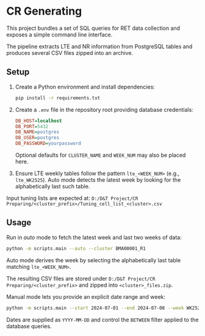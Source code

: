 # CR Generating

This project bundles a set of SQL queries for RET data collection and exposes a simple command line interface.

The pipeline extracts LTE and NR information from PostgreSQL tables and produces several CSV files zipped into an archive.

## Setup

1. Create a Python environment and install dependencies:
   ```bash
   pip install -r requirements.txt
   ```
2. Create a `.env` file in the repository root providing database credentials:
   ```ini
   DB_HOST=localhost
   DB_PORT=5432
   DB_NAME=postgres
   DB_USER=postgres
   DB_PASSWORD=yourpassword
   ```
   Optional defaults for `CLUSTER_NAME` and `WEEK_NUM` may also be placed here.

3. Ensure LTE weekly tables follow the pattern `lte_<WEEK_NUM>` (e.g., `lte_WK2525`).
   Auto mode detects the latest week by looking for the alphabetically last such table.

Input tuning lists are expected at:
`D:/D&T Project/CR Preparing/<cluster_prefix>/Tuning_cell_list_<cluster>.csv`

## Usage

Run in *auto* mode to fetch the latest week and last two weeks of data:
```bash
python -m scripts.main --auto --cluster BMA00001_R1
```
Auto mode derives the week by selecting the alphabetically last table matching
`lte_<WEEK_NUM>`.

The resulting CSV files are stored under `D:/D&T Project/CR Preparing/<cluster_prefix>` and zipped into `<cluster>_files.zip`.

Manual mode lets you provide an explicit date range and week:
```bash
python -m scripts.main --start 2024-07-01 --end 2024-07-08 --week WK2525 --cluster BMA00001_R1
```

Dates are supplied as `YYYY-MM-DD` and control the `BETWEEN` filter applied to the database queries.

